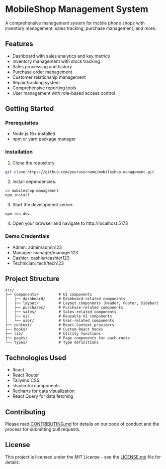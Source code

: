
# MobileShop Management System

A comprehensive management system for mobile phone shops with inventory management, sales tracking, purchase management, and more.

## Features

- Dashboard with sales analytics and key metrics
- Inventory management with stock tracking
- Sales processing and history
- Purchase order management
- Customer relationship management
- Repair tracking system
- Comprehensive reporting tools
- User management with role-based access control

## Getting Started

### Prerequisites

- Node.js 16+ installed
- npm or yarn package manager

### Installation

1. Clone the repository:
```bash
git clone https://github.com/yourusername/mobileshop-management.git
```

2. Install dependencies:
```bash
cd mobileshop-management
npm install
```

3. Start the development server:
```bash
npm run dev
```

4. Open your browser and navigate to http://localhost:5173

### Demo Credentials

- Admin: admin/admin123
- Manager: manager/manager123
- Cashier: cashier/cashier123
- Technician: tech/tech123

## Project Structure

```
src/
├── components/         # UI components
│   ├── dashboard/      # Dashboard-related components
│   ├── layout/         # Layout components (Header, Footer, Sidebar)
│   ├── purchases/      # Purchase-related components
│   ├── sales/          # Sales-related components
│   ├── ui/             # Reusable UI components
│   └── user/           # User-related components
├── context/            # React Context providers
├── hooks/              # Custom React hooks
├── lib/                # Utility functions
├── pages/              # Page components for each route
└── types/              # Type definitions
```

## Technologies Used

- React
- React Router
- Tailwind CSS
- shadcn/ui components
- Recharts for data visualization
- React Query for data fetching

## Contributing

Please read [CONTRIBUTING.md](CONTRIBUTING.md) for details on our code of conduct and the process for submitting pull requests.

## License

This project is licensed under the MIT License - see the [LICENSE.md](LICENSE.md) file for details.
